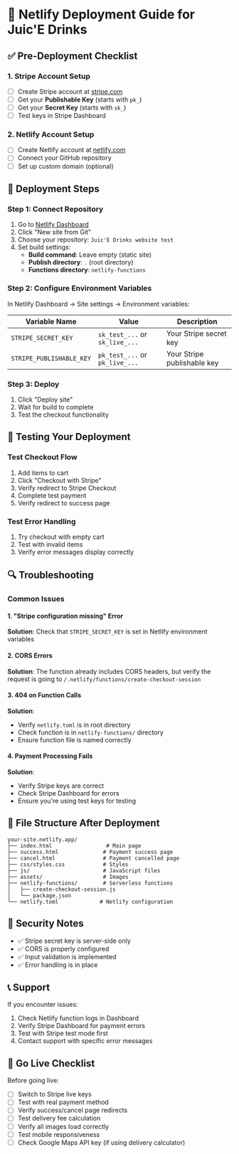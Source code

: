 # 🚀 Netlify Deployment Guide for Juic'E Drinks

## ✅ Pre-Deployment Checklist

### 1. **Stripe Account Setup**
- [ ] Create Stripe account at [stripe.com](https://stripe.com)
- [ ] Get your **Publishable Key** (starts with `pk_`)
- [ ] Get your **Secret Key** (starts with `sk_`)
- [ ] Test keys in Stripe Dashboard

### 2. **Netlify Account Setup**
- [ ] Create Netlify account at [netlify.com](https://netlify.com)
- [ ] Connect your GitHub repository
- [ ] Set up custom domain (optional)

## 🔧 Deployment Steps

### Step 1: Connect Repository
1. Go to [Netlify Dashboard](https://app.netlify.com)
2. Click "New site from Git"
3. Choose your repository: `Juic'E Drinks website test`
4. Set build settings:
   - **Build command**: Leave empty (static site)
   - **Publish directory**: `.` (root directory)
   - **Functions directory**: `netlify-functions`

### Step 2: Configure Environment Variables
In Netlify Dashboard → Site settings → Environment variables:

| Variable Name | Value | Description |
|---------------|-------|-------------|
| `STRIPE_SECRET_KEY` | `sk_test_...` or `sk_live_...` | Your Stripe secret key |
| `STRIPE_PUBLISHABLE_KEY` | `pk_test_...` or `pk_live_...` | Your Stripe publishable key |

### Step 3: Deploy
1. Click "Deploy site"
2. Wait for build to complete
3. Test the checkout functionality

## 🧪 Testing Your Deployment

### Test Checkout Flow
1. Add items to cart
2. Click "Checkout with Stripe"
3. Verify redirect to Stripe Checkout
4. Complete test payment
5. Verify redirect to success page

### Test Error Handling
1. Try checkout with empty cart
2. Test with invalid items
3. Verify error messages display correctly

## 🔍 Troubleshooting

### Common Issues

#### 1. "Stripe configuration missing" Error
**Solution**: Check that `STRIPE_SECRET_KEY` is set in Netlify environment variables

#### 2. CORS Errors
**Solution**: The function already includes CORS headers, but verify the request is going to `/.netlify/functions/create-checkout-session`

#### 3. 404 on Function Calls
**Solution**: 
- Verify `netlify.toml` is in root directory
- Check function is in `netlify-functions/` directory
- Ensure function file is named correctly

#### 4. Payment Processing Fails
**Solution**:
- Verify Stripe keys are correct
- Check Stripe Dashboard for errors
- Ensure you're using test keys for testing

## 📁 File Structure After Deployment

```
your-site.netlify.app/
├── index.html                 # Main page
├── success.html              # Payment success page
├── cancel.html               # Payment cancelled page
├── css/styles.css            # Styles
├── js/                       # JavaScript files
├── assets/                   # Images
├── netlify-functions/        # Serverless functions
│   ├── create-checkout-session.js
│   └── package.json
└── netlify.toml             # Netlify configuration
```

## 🔐 Security Notes

- ✅ Stripe secret key is server-side only
- ✅ CORS is properly configured
- ✅ Input validation is implemented
- ✅ Error handling is in place

## 📞 Support

If you encounter issues:
1. Check Netlify function logs in Dashboard
2. Verify Stripe Dashboard for payment errors
3. Test with Stripe test mode first
4. Contact support with specific error messages

## 🎯 Go Live Checklist

Before going live:
- [ ] Switch to Stripe live keys
- [ ] Test with real payment method
- [ ] Verify success/cancel page redirects
- [ ] Test delivery fee calculation
- [ ] Verify all images load correctly
- [ ] Test mobile responsiveness
- [ ] Check Google Maps API key (if using delivery calculator) 